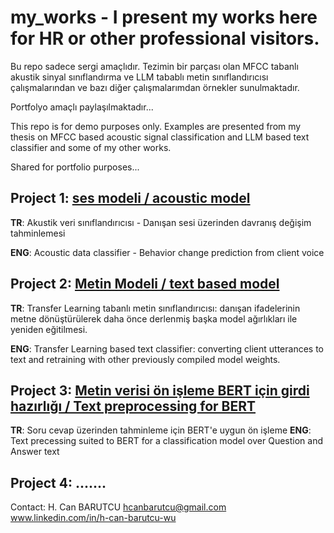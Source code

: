 # my_works - I present my works here for HR or other professional visitors.

Bu repo sadece sergi amaçlıdır. Tezimin bir parçası olan MFCC tabanlı akustik sinyal sınıflandırma ve LLM tabablı metin sınıflandırıcısı çalışmalarından ve bazı diğer çalışmalarımdan örnekler sunulmaktadır.

Portfolyo amaçlı paylaşılmaktadır...

This repo is for demo purposes only. Examples are presented from my thesis on MFCC based acoustic signal classification and LLM based text classifier and some of my other works.

Shared for portfolio purposes...




## Project 1: [ses modeli / acoustic model](ses_modeli_CNN2D.ipynb)
**TR**: Akustik veri sınıflandırıcısı - Danışan sesi üzerinden davranış değişim tahminlemesi

**ENG**: Acoustic data classifier - Behavior change prediction from client voice

## Project 2: [Metin Modeli / text based model](back_translation_oversampling_model_dinamik_tokenization_cv_5_duygu_tl_adlı_dosyanın_kopyası.ipynb)
**TR**: Transfer Learning tabanlı metin sınıflandırıcısı: danışan ifadelerinin metne dönüştürülerek daha önce derlenmiş başka model ağırlıkları ile yeniden eğitilmesi.

**ENG**: Transfer Learning based text classifier: converting client utterances to text and retraining with other previously compiled model weights.

## Project 3: [Metin verisi ön işleme BERT için girdi hazırlığı / Text preprocessing for BERT](metin_ön_,işleme.ipynb)
**TR**: Soru cevap üzerinden tahminleme için BERT'e uygun ön işleme
**ENG**: Text precessing suited to BERT for a classification model over Question and Answer text


## Project 4: .......


Contact:
H. Can BARUTCU
hcanbarutcu@gmail.com
www.linkedin.com/in/h-can-barutcu-wu
